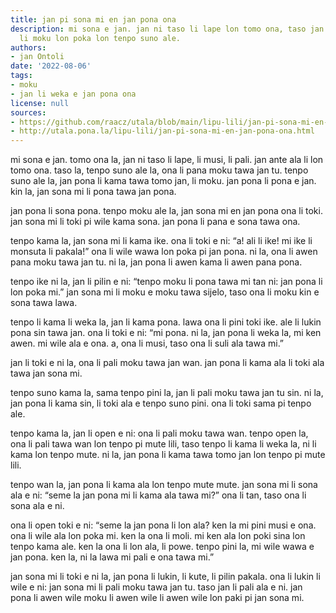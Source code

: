 ```yaml
---
title: jan pi sona mi en jan pona ona
description: mi sona e jan. jan ni taso li lape lon tomo ona, taso jan pona ona wan
  li moku lon poka lon tenpo suno ale.
authors:
- jan Ontoli
date: '2022-08-06'
tags:
- moku
- jan li weka e jan pona ona
license: null
sources:
- https://github.com/raacz/utala/blob/main/lipu-lili/jan-pi-sona-mi-en-jan-pona-ona.md
- http://utala.pona.la/lipu-lili/jan-pi-sona-mi-en-jan-pona-ona.html
---
```


mi sona e jan. tomo ona la, jan ni taso li lape, li musi, li pali. jan ante ala li lon tomo ona. taso la, tenpo suno ale la, ona li pana moku tawa jan tu. tenpo suno ale la, jan pona li kama tawa tomo jan, li moku. jan pona li pona e jan. kin la, jan sona mi li pona tawa jan pona.

jan pona li sona pona. tenpo moku ale la, jan sona mi en jan pona ona li toki. jan sona mi li toki pi wile kama sona. jan pona li pana e sona tawa ona.

tenpo kama la, jan sona mi li kama ike. ona li toki e ni: “a! ali li ike! mi ike li monsuta li pakala!” ona li wile wawa lon poka pi jan pona. ni la, ona li awen pana moku tawa jan tu. ni la, jan pona li awen kama li awen pana pona.

tenpo ike ni la, jan li pilin e ni: “tenpo moku li pona tawa mi tan ni: jan pona li lon poka mi.” jan sona mi li moku e moku tawa sijelo, taso ona li moku kin e sona tawa lawa.

tenpo li kama li weka la, jan li kama pona. lawa ona li pini toki ike. ale li lukin pona sin tawa jan. ona li toki e ni: “mi pona. ni la, jan pona li weka la, mi ken awen. mi wile ala e ona. a, ona li musi, taso ona li suli ala tawa mi.”

jan li toki e ni la, ona li pali moku tawa jan wan. jan pona li kama ala li toki ala tawa jan sona mi.

tenpo suno kama la, sama tenpo pini la, jan li pali moku tawa jan tu sin. ni la, jan pona li kama sin, li toki ala e tenpo suno pini. ona li toki sama pi tenpo ale.

tenpo kama la, jan li open e ni: ona li pali moku tawa wan. tenpo open la, ona li pali tawa wan lon tenpo pi mute lili, taso tenpo li kama li weka la, ni li kama lon tenpo mute. ni la, jan pona li kama tawa tomo jan lon tenpo pi mute lili.

tenpo wan la, jan pona li kama ala lon tenpo mute mute. jan sona mi li sona ala e ni: “seme la jan pona mi li kama ala tawa mi?” ona li tan, taso ona li sona ala e ni.

ona li open toki e ni: “seme la jan pona li lon ala? ken la mi pini musi e ona. ona li wile ala lon poka mi. ken la ona li moli. mi ken ala lon poki sina lon tenpo kama ale. ken la ona li lon ala, li powe. tenpo pini la, mi wile wawa e jan pona. ken la, ni la lawa mi pali e ona tawa mi.”

jan sona mi li toki e ni la, jan pona li lukin, li kute, li pilin pakala. ona li lukin li wile e ni: jan sona mi li pali moku tawa jan tu. taso jan li pali ala e ni. jan pona li awen wile moku li awen wile li awen wile lon paki pi jan sona mi.